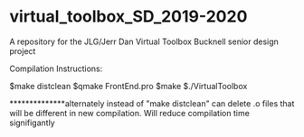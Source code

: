 # virtual_toolbox_SD_2019-2020
A repository for the JLG/Jerr Dan Virtual Toolbox Bucknell senior design project


Compilation Instructions:

$make distclean
$qmake FrontEnd.pro
$make
$./VirtualToolbox

**************alternately instead of "make distclean" can delete .o files that will be different in new compilation. Will reduce compilation time signifigantly
